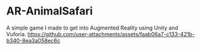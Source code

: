 # AR-AnimalSafari
A simple game I made to get into Augmented Reality using Unity and Vuforia.
https://github.com/user-attachments/assets/faab06a7-c133-421b-b340-8ea3a058ec6c
